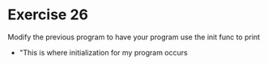 # Exercise 26
Modify the previous program to have your program use the init func to print
- "This is where initialization for my program occurs